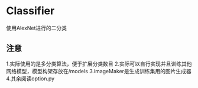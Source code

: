 # Classifier
使用AlexNet进行的二分类

## 注意
1.实际使用的是多分类算法，便于扩展分类数目
2.实际可以自行实现并且训练其他网络模型，模型构架存放在/models
3.imageMaker是生成训练集用的图片生成器
4.其余阅读option.py
